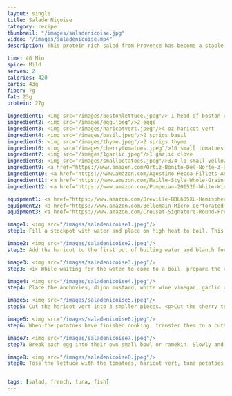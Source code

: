 ```yaml
---
layout: single
title: Salade Niçoise
category: recipe
thumbnail: "/images/saladenicoise.jpg"
video: "/images/saladenicoise.mp4"
description: This protein rich salad from Provence has become a staple of brasseries all over France. Made with Spanish oil cured tuna, French anchovies, a soft boiled egg and a tangy vinaigrette- we've pumped up the flavor in this classic French dish. 

time: 40 Min
spice: Mild
serves: 2
calories: 420
carbs: 43g
fiber: 7g
fat: 23g
protein: 27g

ingredient1: <img src="/images/bostonlettuce.jpeg"/> 1 head of boston or butter lettuce
ingredient2: <img src="/images/egg.jpeg"/>2 eggs
ingredient3: <img src="/images/haricotvert.jpeg"/>4 oz haricot vert
ingredient4: <img src="/images/basil.jpeg"/>2 sprigs basil
ingredient5: <img src="/images/thyme.jpeg"/>2 sprigs thyme
ingredient6: <img src="/images/cherrytomatoes.jpeg"/>10 small tomatoes
ingredient7: <img src="/images/1garlic.jpeg"/>1 garlic clove
ingredient8: <img src="/images/smallpotatoes.jpeg"/>3/4 lb small yellow potatoes
ingredient9: <a href="https://www.amazon.com/Ortiz-Bonito-Del-Norte-3-95-Ounce/dp/B0021491QM/ref=as_li_ss_tl?ie=UTF8&qid=1483415716&sr=8-2&keywords=bonito+tuna&linkCode=ll1&tag=cilalime09-20&linkId=29159d5e790b83f3f27f5a789c23d703"><img src="/images/bonitotuna.jpeg"/>4 oz olive oil packed tuna</a>
ingredient10: <a href="https://www.amazon.com/Agostino-Recca-Fillets-Anchovies-Ounce/dp/B00ETA7XFM/ref=as_li_ss_tl?rps=1&ie=UTF8&qid=1483415754&sr=8-3&keywords=anchovies&refinements=p_85:2470955011&linkCode=ll1&tag=cilalime09-20&linkId=ce5628b3b5e6292a3eb2778daea4bb03"><img src="/images/3anchovies.jpeg"/>3 anchovies</a>
ingredient11: <a href="https://www.amazon.com/Maille-Style-Whole-Grain-Mustard/dp/B000SR5VOU/ref=as_li_ss_tl?ie=UTF8&qid=1483415679&sr=8-2&keywords=dijon+mustard+maille&linkCode=ll1&tag=cilalime09-20&linkId=2034955729a07b6dd0e0401bfe2622b9"><img src="/images/dijon.jpeg"/>2 tbsp dijon mustard</a>
ingredient12: <a href="https://www.amazon.com/Pompeian-201526-White-Wine-Vinegar/dp/B00HVLCS6A/ref=as_li_ss_tl?rps=1&ie=UTF8&qid=1483415886&sr=8-3&keywords=white+wine+vinegar&refinements=p_85:2470955011&linkCode=ll1&tag=cilalime09-20&linkId=1b2f0a0cb2dc6dc7cd8b96778fc1d427"><img src="/images/whitewinevin.jpeg"/> 3 tbsp white wine vinegar</a>

equipment1: <a href="https://www.amazon.com/Breville-BBL605XL-Hemisphere-Control-Blender/dp/B005I72LMU/ref=as_li_ss_tl?s=kitchen&ie=UTF8&qid=1483415974&sr=1-1&keywords=breville+blender&linkCode=ll1&tag=cilalime09-20&linkId=0ecdc779bc1082a79f1563a0d235b03b"><img src="/images/blender.jpeg"/>blender </a>
equipment2: <a href="https://www.amazon.com/Bellemain-Micro-perforated-Stainless-5-quart-Colander-Dishwasher/dp/B00O97D0DO/ref=as_li_ss_tl?s=kitchen&rps=1&ie=UTF8&qid=1481916015&sr=1-4&keywords=colander&refinements=p_85:2470955011&linkCode=ll1&tag=cilalime09-20&linkId=926d38b26a0d016b9b6c627a7b507715"><img src="/images/stockpot.jpeg"/>2 stockpots </a>
equipment3: <a href="https://www.amazon.com/Creuset-Signature-Round-French-Truffle/dp/B0076NOFSC/ref=as_li_ss_tl?s=kitchen&rps=1&ie=UTF8&qid=1481598867&sr=1-38&keywords=le+creuset&refinements=p_85:2470955011&th=1&linkCode=ll1&tag=cilalime09-20&linkId=9987204213f6c7ac4d1e12889972e623"><img src="/images/colander.jpeg"/>colander </a>

image1: <img src="/images/saladenicoise1.jpeg"/>
step1: Fill a stockpot with water and place on high heat to boil. This will be used to blanch the haricot vert.<p>Set the second stockpot full of water on high heat to boil. Add the thyme and 1 tsp of salt. Once the water begins to boil add the potatoes, reduce the heat to medium high and cook for 20 minutes.</p>

image2: <img src="/images/saladenicoise2.jpeg"/>
step2: Add the haricot to the first pot of boiling water and blanch for 4 minutes.<p>Scoop out the haricot vert, place in a colander and run cold water over to stop the cooking process. </p><p><i>Note: Don't toss out the water! Leave the stockpot on heat to poach the eggs.</i></p>

image3: <img src="/images/saladenicoise3.jpeg"/>
step3: <i> While waiting for the water to come to a boil, prepare the vinagrette and lettuce. </i> <p>Tear the butter lettuce in a large bowl. Tear the basil and add to the bowl.</p>

image4: <img src="/images/saladenicoise4.jpeg"/>
step4: Place the anchovies, dijon mustard, white wine vinegar, garlic and 3 tbsp of olive oil in a blender. Puree until uniform.

image5: <img src="/images/saladenicoise5.jpeg"/>
step5: Cut the haricot vert into 3 smaller pieces. <p>Cut the cherry tomatoes in half.</p>

image6: <img src="/images/saladenicoise6.jpeg"/>
step6: When the potatoes have finished cooking, transfer them to a cutting board and cut them into quarters.

image7: <img src="/images/saladenicoise7.jpeg"/>
step7: Break each egg into their own small bowl or ramekin. Slowly and gently, tip each bowl into the hot water, and let the egg float. Turn the heat off, and cook for 4 minutes.<p>Use a spyder of slotted spatula to retrieve the poached eggs. Set them in a bowl or plate until ready for plating.</p>

image8: <img src="/images/saladenicoise8.jpeg"/>
step8: Toss the lettuce with the tomatoes, haricot vert, tuna potatoes, and vinagrette. Top with the poached egg.


tags: [salad, french, tuna, fish]
---
```

